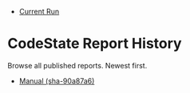 - [Current Run](/reports/manual/sha-6f36860/)
# CodeState Report History

Browse all published reports. Newest first.

- [Manual (sha-90a87a6)](/reports/manual/sha-90a87a6/)
